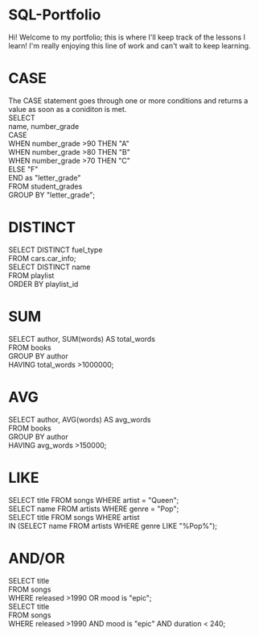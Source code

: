 # SQL-Portfolio
Hi! Welcome to my portfolio; this is where I'll keep track of the lessons I learn! I'm really enjoying this line of work and can't wait to keep learning.
# CASE
The CASE statement goes through one or more conditions and returns a value as soon as a coniditon is met. <br/>
SELECT <br/>
        name, number_grade <br/>
        CASE <br/>
               WHEN number_grade >90 THEN "A" <br/>
               WHEN number_grade >80 THEN "B" <br/>
               WHEN number_grade >70 THEN "C" <br/>
               ELSE "F" <br/>
               END as "letter_grade" <br/>
FROM student_grades <br/>
GROUP BY "letter_grade";

# DISTINCT
SELECT DISTINCT fuel_type <br/>
FROM cars.car_info; <br/>
SELECT DISTINCT name <br/>
FROM playlist <br/>
ORDER BY playlist_id <br/>

# SUM
SELECT author, SUM(words) AS total_words <br/>
FROM books <br/>
GROUP BY author <br/>
HAVING total_words >1000000;

# AVG
SELECT author, AVG(words) AS avg_words <br/>
FROM books <br/> 
GROUP BY author <br/> 
HAVING avg_words >150000;

# LIKE
SELECT title FROM songs WHERE artist = "Queen"; <br/>
SELECT name FROM artists WHERE genre = "Pop"; <br/>
SELECT title FROM songs WHERE artist <br/> 
IN (SELECT name FROM artists WHERE genre LIKE "%Pop%");

# AND/OR
SELECT title <br/> 
FROM songs <br/>
WHERE released >1990 OR mood is "epic"; <br/>
SELECT title <br/>
FROM songs <br/>
WHERE released >1990 AND mood is "epic" AND duration < 240;
 
